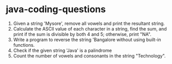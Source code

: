# java-coding-questions

1. Given a string 'Mysore', remove all vowels and print the resultant string.
2. Calculate the ASCIl value of each character in a string, find the sum, and print if the sum is divisible by both 4 and 5; otherwise, print "NA".
3. Write a program to reverse the string 'Bangalore without using built-in functions.
4. Check if the given string 'Java' is a palindrome
5. Count the number of vowels and consonants in the string "Technology".